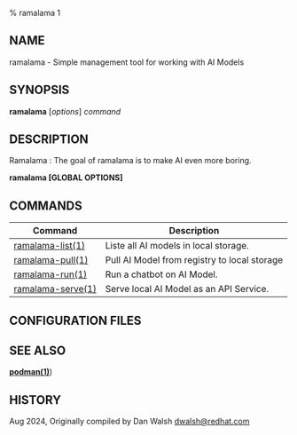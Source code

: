 % ramalama 1

## NAME
ramalama - Simple management tool for working with AI Models

## SYNOPSIS
**ramalama** [*options*] *command*

## DESCRIPTION
Ramalama : The goal of ramalama is to make AI even more boring.

**ramalama [GLOBAL OPTIONS]**

## COMMANDS

| Command                                          | Description                                                                 |
| ------------------------------------------------ | --------------------------------------------------------------------------- |
| [ramalama-list(1)](ramalama-list.1.md)  | Liste all AI models in local storage.                       |
| [ramalama-pull(1)](ramalama-pull.1.md)  | Pull AI Model from registry to local storage                |
| [ramalama-run(1)](ramalama-run.1.md)    | Run a chatbot on AI Model.                                  |
| [ramalama-serve(1)](ramalama-serve.1.md)| Serve local AI Model as an API Service.                     |

## CONFIGURATION FILES


## SEE ALSO
**[podman(1)](https://github.com/containers/podman/blob/main/docs/podman.1.md)**)

## HISTORY
Aug 2024, Originally compiled by Dan Walsh <dwalsh@redhat.com>
